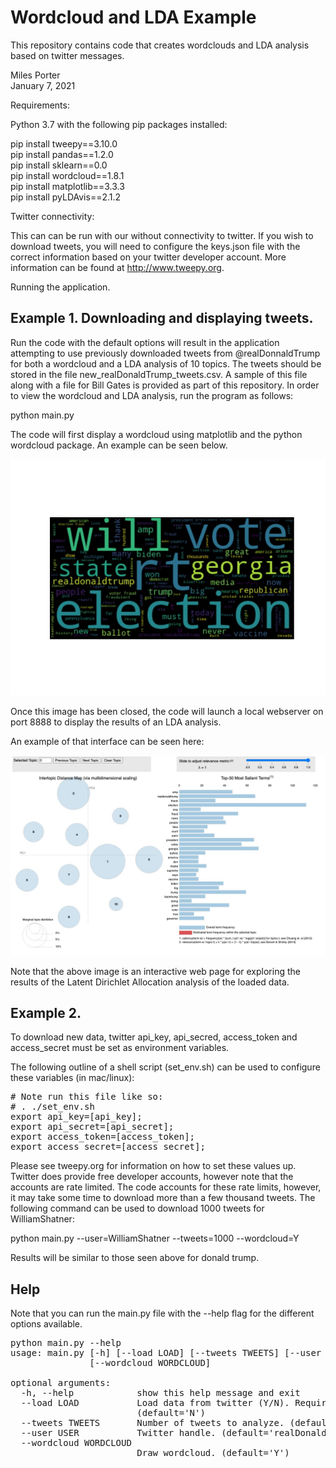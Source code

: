 # Wordcloud and LDA Example

This repository contains code that creates wordclouds and LDA analysis based on twitter messages.

Miles Porter  
January 7, 2021  


Requirements:

Python 3.7 with the following pip packages installed:

pip install tweepy==3.10.0    
pip install pandas==1.2.0  
pip install sklearn==0.0  
pip install wordcloud==1.8.1  
pip install matplotlib==3.3.3  
pip install pyLDAvis==2.1.2  

Twitter connectivity:

This can can be run with our without connectivity to twitter.  If you wish to download tweets, you will need to
configure the keys.json file with the correct information based on your twitter developer account.  More information can 
be found at http://www.tweepy.org.  

Running the application.  

## Example 1.  Downloading and displaying tweets.

Run the code with the default options will result in the application attempting to use previously downloaded tweets from 
@realDonnaldTrump for both a wordcloud and a LDA analysis of 10 topics.  The tweets should be stored in the file 
new_realDonaldTrump_tweets.csv.  A sample of this file along with a file for Bill Gates is provided as part of this
repository.  In order to view the wordcloud and LDA analysis, run the program as follows:

python main.py  

The code will first display a wordcloud using matplotlib and the python wordcloud package.  An example can be seen 
below.

![sample_wordcloud.jpg](sample_wordcloud.jpg)

Once this image has been closed, the code will launch a local webserver on port 8888 to display the results of an LDA analysis.

An example of that interface can be seen here:

![sample_lda.jpg](sample_lda.jpg)

Note that the above image is an interactive web page for exploring the results of the Latent Dirichlet Allocation 
analysis of the loaded data.

## Example 2.

To download new data, twitter api_key, api_secred, access_token and access_secret must be set as environment variables.

The following outline of a shell script (set_env.sh) can be used to configure these variables (in mac/linux):

<pre>
# Note run this file like so:
# . ./set_env.sh
export api_key=[api_key];
export api_secret=[api_secret];
export access_token=[access_token];
export access_secret=[access_secret];
</pre>  
  
Please see tweepy.org for information on how to set these values up.  Twitter does provide
free developer accounts, however note that the accounts are rate limited.  The code accounts for these rate limits, 
however, it may take some time to download more than a few thousand tweets.  The following command can be used to 
download 1000 tweets for WilliamShatner:

python main.py --user=WilliamShatner --tweets=1000 --wordcloud=Y  

Results will be similar to those seen above for donald trump.

## Help

Note that you can run the main.py file with the --help flag for the different options available.

<pre>
python main.py --help
usage: main.py [-h] [--load LOAD] [--tweets TWEETS] [--user USER]
               [--wordcloud WORDCLOUD]

optional arguments:
  -h, --help            show this help message and exit
  --load LOAD           Load data from twitter (Y/N). Requires keys.json file.
                        (default='N')
  --tweets TWEETS       Number of tweets to analyze. (default=1000)
  --user USER           Twitter handle. (default='realDonaldTrump')
  --wordcloud WORDCLOUD
                        Draw wordcloud. (default='Y')
</pre>
